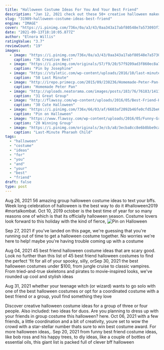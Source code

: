 ```yaml
---
title: "Halloween Costume Ideas For You And Your Best Friend"
description: "Jan 12, 2021 check out these 50+ creative halloween makeup ideas for 2021 we have below, and dont forget to show us how it went if you tried one out! 1. Bride of roger rabbit halloween makeup. A combo of jessica rabbit and the bride of frankenstein is an unheard of halloween"
slug: "31909-halloween-costume-ideas-best-friend"
engine: "IMAGE"
cover: "https://i.pinimg.com/736x/0a/a3/43/0aa343a17abf80548e7a573093f3d488.jpg"
date: "2021-09-13T18:10:05.877Z"
author: "Elnora Willis"
ratingValue: "3.7"
reviewCount: "19"
images:
  - image: "https://i.pinimg.com/736x/0a/a3/43/0aa343a17abf80548e7a573093f3d488.jpg"
    caption: "36 Creative Best"
  - image: "https://i.pinimg.com/originals/57/f9/20/57f9209ad3f860ec8a7ee88040c876c5.jpg"
    caption: "Pin by Josephine"
  - image: "https://styletic.com/wp-content/uploads/2016/10/last-minute-halloween-costumes/35-last-minute-halloween-costume-ideas-4.jpg"
    caption: "50 Last Minute"
  - image: "http://irepo.primecp.com/2015/09/238236/Homemade-Peter-Pan-Costume_ExtraLarge1000_ID-1210345.jpg?v=1210345"
    caption: "Homemade Peter Pan"
  - image: "http://uploads.neatorama.com/images/posts/183/76/76183/1411991817-1.jpg"
    caption: "31 Great Group"
  - image: "http://flawssy.com/wp-content/uploads/2016/05/Best-Friend-Halloween-Costume-Ideas.jpg"
    caption: "30 Cute Halloween"
  - image: "https://i.pinimg.com/736x/66/03/af/6603af2092b46fe0cfd52be64844601b.jpg"
    caption: "Pin on Halloween"
  - image: "https://www.flawssy.com/wp-content/uploads/2016/05/Funny-Group-Halloween-Costume-Ideas.jpg"
    caption: "20 Winning Group"
  - image: "https://i.pinimg.com/originals/3e/cb/a8/3ecba8cc8e6b8bbe9ca1a2abaf767e8e.jpg"
    caption: "Last-Minute Pharaoh Child"
tags:
  - "halloween"
  - "costume"
  - "ideas"
  - "for"
  - "you"
  - "and"
  - "your"
  - "best"
  - "friend"
draft: false
type: post
---
```


Aug 26, 2021 56 amazing group halloween costume ideas to text your bffs.  Week long celebration of halloween is the best way to do it #halloween2019 #mortalkombat. Oct 10, 2019 october is the best time of year for so many reasons  one of which is that its officially halloween season. Costume lovers look forward to this holiday with the kind of fierce,
![Pin on Halloween](https://i.pinimg.com/736x/66/03/af/6603af2092b46fe0cfd52be64844601b.jpg "Pin on Halloween")

Sep 27, 2021 if you&#39;ve landed on this page, we&#39;re guessing that you&#39;re running out of time to get a halloween costume together. No worries  we&#39;re here to help! maybe you&#39;re having trouble coming up with a costume
<!--inArticleAds-->

<!--galleryOne-->

Aug 04, 2021 45 best friend halloween costume ideas that are scary good.  Look no further than this list of 45 best friend halloween costumes to find the perfect 'fit for all of your spooky, silly, orSep 30, 2021 the best halloween costumes under $100, from jungle cruise to classic vampires. From tried-and-true skeletons and pirates to movie-inspired looks, we've rounded up cool and stylish ideas
<!--inArticleAds-->

<!--galleryTwo-->

Aug 31, 2021 whether your teenage witch (or wizard) wants to go solo with one of the best halloween costumes or opt for a coordinated costume with a best friend or a group, youll find something they love
<!--galleryThree-->

Discover creative halloween costume ideas for a group of three or four people. Also included: two ideas for duos. Are you planning to dress up with your friends in group costume this halloween? here. Oct 06, 2021 with a few friends, a little coordination and a bit of creativity, youre set to wow the crowd with a star-stellar number thats sure to win best costume award. For more halloween ideas,. Sep 20, 2021 from funny best friend costume ideas, like bob ross and his happy trees, to diy ideas, like a couple of bottles of essential oils, this giant list is packed full of clever bff halloween